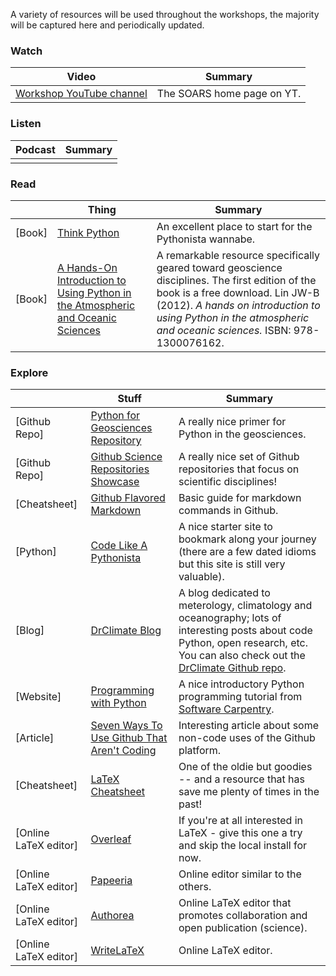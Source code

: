 A variety of resources will be used throughout the workshops, the majority will be captured here and periodically updated.

### Watch

|  Video  | Summary |
|---------|---------|
| [Workshop YouTube channel](https://www.youtube.com/user/SOARSProgram) | The SOARS home page on YT. |

### Listen
|  Podcast | Summary |
|----------|---------|
| []() | |


### Read
|   | Thing   | Summary |
|---|---------|---------|
| [Book] | [Think Python](http://www.greenteapress.com/thinkpython/thinkpython.html)| An excellent place to start for the Pythonista wannabe. |
| [Book] | [A Hands-On Introduction to Using Python in the Atmospheric and Oceanic Sciences](http://www.johnny-lin.com/pyintro/)|A remarkable resource specifically geared toward geoscience disciplines.  The first edition of the book is a free download.  Lin JW-B (2012). _A hands on introduction to using Python in the atmospheric and oceanic sciences._ ISBN: 978-1300076162.  |


### Explore
|   |Stuff   | Summary |
|---|--------|---------|
| [Github Repo] | [Python for Geosciences Repository](http://nbviewer.jupyter.org/github/koldunovn/python_for_geosciences/) | A really nice primer for Python in the geosciences. |
| [Github Repo] | [Github Science Repositories Showcase](https://github.com/showcases/science) | A really nice set of Github repositories that focus on scientific disciplines! |
| [Cheatsheet] | [Github Flavored Markdown](https://guides.github.com/pdfs/markdown-cheatsheet-online.pdf) | Basic guide for markdown commands in Github. |
| [Python] | [Code Like A Pythonista](http://python.net/~goodger/projects/pycon/2007/idiomatic/handout.html#more-about-tuples) | A nice starter site to bookmark along your journey (there are a few dated idioms but this site is still very valuable). |
| [Blog] | [DrClimate Blog](https://drclimate.wordpress.com)| A blog dedicated to meterology, climatology and oceanography; lots of interesting posts about code Python, open research, etc. You can also check out the [DrClimate Github repo]().|
| [Website] | [Programming with Python](http://swcarpentry.github.io/python-novice-inflammation/) | A nice introductory Python programming tutorial from [Software Carpentry](http://swcarpentry.github.io/). |
| [Article] |   [Seven Ways To Use Github That Aren't Coding](http://readwrite.com/2013/11/08/seven-ways-to-use-github-that-arent-coding/#awesm=~oEgJ8sjfPQIdSo) | Interesting article about some non-code uses of the Github platform. |
| [Cheatsheet] | [LaTeX Cheatsheet](http://users.dickinson.edu/~richesod/latex/latexcheatsheet.pdf) | One of the oldie but goodies -- and a resource that has save me plenty of times in the past! |
| [Online LaTeX editor] | [Overleaf](https://www.overleaf.com/) | If you're at all interested in LaTeX - give this one a try and skip the local install for now. |
| [Online LaTeX editor] | [Papeeria](https://papeeria.com/) | Online editor similar to the others. |
| [Online LaTeX editor] | [Authorea](https://www.authorea.com/) | Online LaTeX editor that promotes collaboration and open publication (science). |
| [Online LaTeX editor] | [WriteLaTeX](https://www.writelatex.com/) | Online LaTeX editor. |
